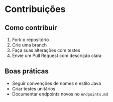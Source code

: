 # Contribuições

## Como contribuir

1. Fork o repositório
2. Crie uma branch
3. Faça suas alterações com testes
4. Envie um Pull Request com descrição clara

## Boas práticas

- Seguir convenções de nomes e estilo Java
- Criar testes unitários
- Documentar endpoints novos no `endpoints.md`